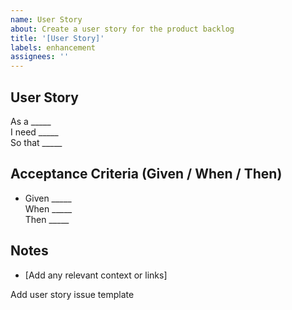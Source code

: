 ```yaml
---
name: User Story
about: Create a user story for the product backlog
title: '[User Story]'
labels: enhancement
assignees: ''
---
```


## User Story
As a _____  
I need _____  
So that _____  

## Acceptance Criteria (Given / When / Then)
- Given _____  
  When _____  
  Then _____  

## Notes  
- [Add any relevant context or links]

Add user story issue template
